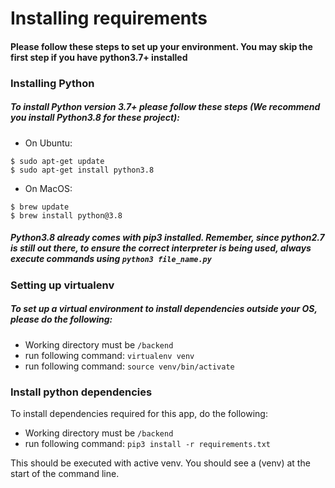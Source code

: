 # Installing requirements

#### Please follow these steps to set up your environment. You may skip the first step if you have python3.7+ installed

###  Installing Python 

##### To install Python version 3.7+ please follow these steps (We recommend you install Python3.8 for these project):

* On Ubuntu:
 
```
$ sudo apt-get update
$ sudo apt-get install python3.8
```

* On MacOS:
```
$ brew update
$ brew install python@3.8
```

##### Python3.8 already comes with pip3 installed. Remember, since python2.7 is still out there, to ensure the correct interpreter is being used, always execute commands using `python3 file_name.py`

### Setting up virtualenv

##### To set up a virtual environment to install dependencies outside your OS, please do the following:

* Working directory must be `/backend`
* run following command: `virtualenv venv`
* run following command: `source venv/bin/activate`

### Install python dependencies

To install dependencies required for this app, do the following:

* Working directory must be `/backend`
* run following command: `pip3 install -r requirements.txt`

This should  be executed with active venv. You should see a (venv) at the start of the command line.
